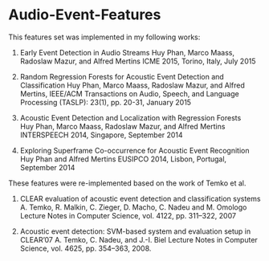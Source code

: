 # Audio-Event-Features
This features set was implemented in my following works:

1. Early Event Detection in Audio Streams
  Huy Phan, Marco Maass, Radoslaw Mazur, and Alfred Mertins
  ICME 2015, Torino, Italy, July 2015 

2. Random Regression Forests for Acoustic Event Detection and Classification 
  Huy Phan, Marco Maass, Radoslaw Mazur, and Alfred Mertins, 
  IEEE/ACM Transactions on Audio, Speech, and Language Processing (TASLP): 23(1), pp. 20-31, January 2015
  
3. Acoustic Event Detection and Localization with Regression Forests    
  Huy Phan, Marco Maass, Radoslaw Mazur, and Alfred Mertins
  INTERSPEECH 2014, Singapore, September 2014
  
4. Exploring Superframe Co-occurrence for Acoustic Event Recognition    
  Huy Phan and Alfred Mertins
  EUSIPCO 2014, Lisbon, Portugal, September 2014
  
These features were re-implemented based on the work of Temko et al.

1. CLEAR evaluation of acoustic event detection and classification systems
  A. Temko, R. Malkin, C. Zieger, D. Macho, C. Nadeu and M. Omologo
  Lecture Notes in Computer Science, vol. 4122, pp. 311–322, 2007

2. Acoustic event detection: SVM-based system and evaluation setup in CLEAR’07
  A. Temko, C. Nadeu, and J.-I. Biel
  Lecture Notes in Computer Science, vol. 4625, pp. 354–363, 2008.
